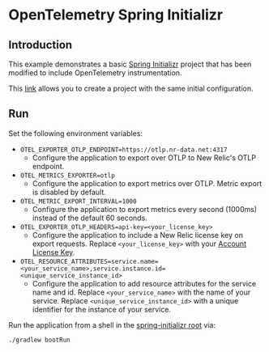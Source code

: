 # OpenTelemetry Spring Initializr

## Introduction

This example demonstrates a basic [Spring Initializr](https://start.spring.io/) project that has been modified to include OpenTelemetry instrumentation.

This [link](https://start.spring.io/#!type=gradle-project&language=java&platformVersion=2.5.6&packaging=jar&jvmVersion=11&groupId=com.example&artifactId=demo&name=demo&description=Demo%20project%20for%20Spring%20Boot&packageName=com.example.demo&dependencies=web) allows you to create a project with the same initial configuration.

## Run

Set the following environment variables:
* `OTEL_EXPORTER_OTLP_ENDPOINT=https://otlp.nr-data.net:4317`
  * Configure the application to export over OTLP to New Relic's OTLP endpoint.
* `OTEL_METRICS_EXPORTER=otlp`
  * Configure the application to export metrics over OTLP. Metric export is disabled by default.
* `OTEL_METRIC_EXPORT_INTERVAL=1000`
  * Configure the application to export metrics every second (1000ms) instead of the default 60 seconds.
* `OTEL_EXPORTER_OTLP_HEADERS=api-key=<your_license_key>`
  * Configure the application to include a New Relic license key on export requests. Replace `<your_license_key>` with your [Account License Key](https://one.newrelic.com/launcher/api-keys-ui.launcher).
* `OTEL_RESOURCE_ATTRIBUTES=service.name=<your_service_name>,service.instance.id=<unique_service_instance_id>`
  * Configure the application to add resource attributes for the service name and id. Replace `<your_service_name>` with the name of your service. Replace `<unique_service_instance_id>` with a unique identifier for the instance of your service.

Run the application from a shell in the [spring-initializr root](./) via:
```
./gradlew bootRun
```
